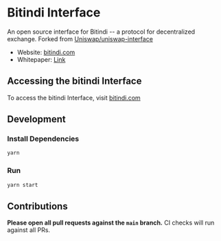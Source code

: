 # Bitindi Interface

An open source interface for Bitindi -- a protocol for decentralized exchange.
Forked from [Uniswap/uniswap-interface](https://github.com/Uniswap/uniswap-interface)

- Website: [bitindi.com](https://bitindi.com/)
- Whitepaper: [Link](https://files.kyber.network/DMM-Feb21.pdf)

## Accessing the bitindi Interface

To access the bitindi Interface, visit [bitindi.com](https://bitindi.com/)

## Development

### Install Dependencies

```bash
yarn
```

### Run

```bash
yarn start
```

## Contributions

**Please open all pull requests against the `main` branch.**
CI checks will run against all PRs.
